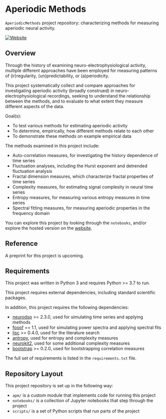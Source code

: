 # Aperiodic Methods

`AperiodicMethods` project repository: characterizing methods for measuring aperiodic neural activity.

[![Website](https://img.shields.io/badge/site-aperiodicmethods.github.io-informational.svg)](https://aperiodicmethods.github.io)

## Overview

Through the history of examining neuro-electrophysiological activity, multiple different approaches
have been employed for measuring patterns of (ir)regularity, (un)predictability, or (a)periodicity.

This project systematically collect and compare approaches for investigating aperiodic activity
(broadly construed) in neuro-electrophysiological recordings, seeking to understand the relationship
between the methods, and to evaluate to what extent they measure different aspects of the data.

Goal(s):
- To test various methods for estimating aperiodic activity
- To determine, empirically, how different methods relate to each other
- To demonstrate these methods on example empirical data

The methods examined in this project include:
- Auto-correlation measures, for investigating the history dependence of time series
- Fluctuation analyses, including the Hurst exponent and detrended fluctuation analysis
- Fractal dimension measures, which characterize fractal properties of time series
- Complexity measures, for estimating signal complexity in neural time series
- Entropy measures, for measuring various entropy measures in time series
- Spectral fitting measures, for measuring aperiodic properties in the frequency domain

You can explore this project by looking through the `notebooks`, and/or explore the hosted version on the
[website](https://aperiodicmethods.github.io/).

## Reference

A preprint for this project is upcoming.

## Requirements

This project was written in Python 3 and requires Python >= 3.7 to run.

This project requires external dependencies, including standard scientific packages.

In addition, this project requires the following dependencies:
- [neurodsp](https://github.com/neurodsp-tools/neurodsp) >= 2.3.0, used for simulating time series and applying methods
- [fooof](https://github.com/fooof-tools/fooof) == 1.1, used for simulating power spectra and applying spectral fits
- [lisc](https://github.com/lisc-tools/lisc) >= 0.4.0, used for the literature search
- [antropy](https://github.com/raphaelvallat/antropy), used for entropy and complexity measures
- [neurokit2](https://github.com/neuropsychology/NeuroKit), used for some additional complexity measures
- [bootstrap](https://github.com/TomDonoghue/bootstrap) >= 0.2.0, used for bootstrapping correlation measures

The full set of requirements is listed in the `requirements.txt` file.

## Repository Layout

This project repository is set up in the following way:

- `apm/` is a custom module that implements code for running this project
- `notebooks/` is a collection of Jupyter notebooks that step through the project
- `scripts/` is a set of Python scripts that run parts of the project
